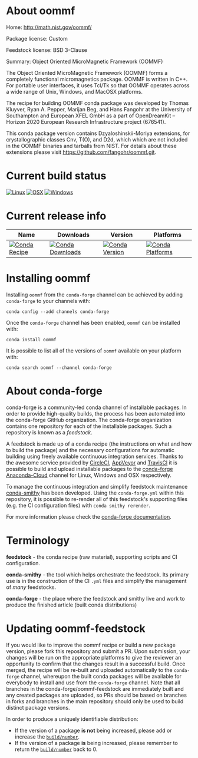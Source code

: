 About oommf
===========

Home: http://math.nist.gov/oommf/

Package license: Custom

Feedstock license: BSD 3-Clause

Summary: Object Oriented MicroMagnetic Framework (OOMMF)

The Object Oriented MicroMagnetic Framework (OOMMF) forms a
completely functional micromagnetics package. OOMMF is written in
C++. For portable user interfaces, it uses Tcl/Tk so that OOMMF
operates across a wide range of Unix, Windows, and MacOSX
platforms.

The recipe for building OOMMF conda package was developed by
Thomas Kluyver, Ryan A. Pepper, Marijan Beg, and Hans Fangohr
at the University of Southampton and European XFEL GmbH as a part of
OpenDreamKit – Horizon 2020 European Research Infrastructure project (676541).

This conda package version contains Dzyaloshinskii-Moriya extensions,
for crystallographic classes Cnv, T(O), and D2d, which
which are not included in the OOMMF binaries and tarballs from NIST.
For details about these extensions please visit https://github.com/fangohr/oommf.git.


Current build status
====================

[![Linux](https://img.shields.io/circleci/project/github/conda-forge/oommf-feedstock/master.svg?label=Linux)](https://circleci.com/gh/conda-forge/oommf-feedstock)
[![OSX](https://img.shields.io/travis/conda-forge/oommf-feedstock/master.svg?label=macOS)](https://travis-ci.org/conda-forge/oommf-feedstock)
[![Windows](https://img.shields.io/appveyor/ci/conda-forge/oommf-feedstock/master.svg?label=Windows)](https://ci.appveyor.com/project/conda-forge/oommf-feedstock/branch/master)

Current release info
====================

| Name | Downloads | Version | Platforms |
| --- | --- | --- | --- |
| [![Conda Recipe](https://img.shields.io/badge/recipe-oommf-green.svg)](https://anaconda.org/conda-forge/oommf) | [![Conda Downloads](https://img.shields.io/conda/dn/conda-forge/oommf.svg)](https://anaconda.org/conda-forge/oommf) | [![Conda Version](https://img.shields.io/conda/vn/conda-forge/oommf.svg)](https://anaconda.org/conda-forge/oommf) | [![Conda Platforms](https://img.shields.io/conda/pn/conda-forge/oommf.svg)](https://anaconda.org/conda-forge/oommf) |

Installing oommf
================

Installing `oommf` from the `conda-forge` channel can be achieved by adding `conda-forge` to your channels with:

```
conda config --add channels conda-forge
```

Once the `conda-forge` channel has been enabled, `oommf` can be installed with:

```
conda install oommf
```

It is possible to list all of the versions of `oommf` available on your platform with:

```
conda search oommf --channel conda-forge
```


About conda-forge
=================

conda-forge is a community-led conda channel of installable packages.
In order to provide high-quality builds, the process has been automated into the
conda-forge GitHub organization. The conda-forge organization contains one repository
for each of the installable packages. Such a repository is known as a *feedstock*.

A feedstock is made up of a conda recipe (the instructions on what and how to build
the package) and the necessary configurations for automatic building using freely
available continuous integration services. Thanks to the awesome service provided by
[CircleCI](https://circleci.com/), [AppVeyor](http://www.appveyor.com/)
and [TravisCI](https://travis-ci.org/) it is possible to build and upload installable
packages to the [conda-forge](https://anaconda.org/conda-forge)
[Anaconda-Cloud](http://docs.anaconda.org/) channel for Linux, Windows and OSX respectively.

To manage the continuous integration and simplify feedstock maintenance
[conda-smithy](http://github.com/conda-forge/conda-smithy) has been developed.
Using the ``conda-forge.yml`` within this repository, it is possible to re-render all of
this feedstock's supporting files (e.g. the CI configuration files) with ``conda smithy rerender``.

For more information please check the [conda-forge documentation](https://conda-forge.org/docs/).

Terminology
===========

**feedstock** - the conda recipe (raw material), supporting scripts and CI configuration.

**conda-smithy** - the tool which helps orchestrate the feedstock.
                   Its primary use is in the construction of the CI ``.yml`` files
                   and simplify the management of *many* feedstocks.

**conda-forge** - the place where the feedstock and smithy live and work to
                  produce the finished article (built conda distributions)


Updating oommf-feedstock
========================

If you would like to improve the oommf recipe or build a new
package version, please fork this repository and submit a PR. Upon submission,
your changes will be run on the appropriate platforms to give the reviewer an
opportunity to confirm that the changes result in a successful build. Once
merged, the recipe will be re-built and uploaded automatically to the
`conda-forge` channel, whereupon the built conda packages will be available for
everybody to install and use from the `conda-forge` channel.
Note that all branches in the conda-forge/oommf-feedstock are
immediately built and any created packages are uploaded, so PRs should be based
on branches in forks and branches in the main repository should only be used to
build distinct package versions.

In order to produce a uniquely identifiable distribution:
 * If the version of a package **is not** being increased, please add or increase
   the [``build/number``](http://conda.pydata.org/docs/building/meta-yaml.html#build-number-and-string).
 * If the version of a package **is** being increased, please remember to return
   the [``build/number``](http://conda.pydata.org/docs/building/meta-yaml.html#build-number-and-string)
   back to 0.
